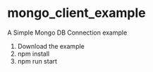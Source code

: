 # mongo_client_example
A Simple Mongo DB Connection example

1. Download the example
2. npm install
3. npm run start
